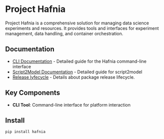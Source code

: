 # Project Hafnia 

Project Hafnia is a comprehensive solution for managing data science experiments and resources. It provides tools and interfaces for experiment management, data handling, and container orchestration.


## Documentation

- [CLI Documentation](docs/cli.md) - Detailed guide for the Hafnia command-line interface
- [Script2Model Documentation](docs/s2m.md) - Detailed guide for script2model
- [Release lyfecycle](docs/release.md) - Details about package release lifecycle.


## Key Components

- **CLI Tool**: Command-line interface for platform interaction


## Install

```bash
pip install hafnia
```
